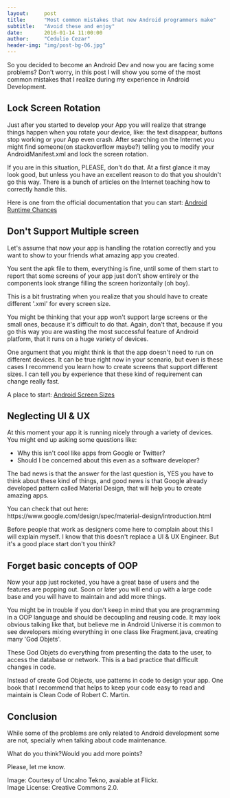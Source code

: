 ```yaml
---
layout:     post
title:      "Most common mistakes that new Android programmers make"
subtitle:   "Avoid these and enjoy"
date:       2016-01-14 11:00:00
author:     "Cedulio Cezar"
header-img: "img/post-bg-06.jpg"
---
```

<p>So you decided to become an Android Dev and now you are facing some problems? Don't worry, in this post I will show you some of the most common mistakes that I realize during my experience in Android Development.</p>

<h2 class="section-heading">Lock Screen Rotation</h2>

<p>Just after you started to develop your App you will realize that strange things happen when you rotate your device, like: the text disappear, buttons stop working or your App even crash. After searching on the Internet you might find someone(on stackoverflow maybe?) telling you to modify your AndroidManifest.xml and lock the screen rotation.</p>

<p>If you are in this situation, PLEASE, don't do that. At a first glance it may look good, but unless you have an excellent reason to do that you shouldn't go this way. There is a bunch of articles on the Internet teaching how to correctly handle this.</p>

<p>Here is one from the official documentation that you can start: <a href="http://developer.android.com/guide/topics/resources/runtime-changes.html" target="blank">Android Runtime Chances</a></p>

<h2 class="section-heading">Don't Support Multiple screen</h2>

<p>Let's assume that now your app is handling the rotation correctly and you want to show to your friends what amazing app you created.</p>

<p>You sent the apk file to them, everything is fine, until some of them start to report that some screens of your app just don't show entirely or the components look strange filling the screen horizontally (oh boy).</p>

<p>This is a bit frustrating when you realize that you should have to create different '.xml' for every screen size.</p>

<p>You might be thinking that your app won't support large screens or the small ones, because it's difficult to do that. Again, don't that, because if you go this way you are wasting the most successful feature of Android platform, that it runs on a huge variety of devices.</p>

<p>One argument that you might think is that the app doesn't need to run on different devices. It can be true right now in your scenario, but even is these cases I recommend you learn how to create screens that support different sizes. I can tell you by experience that these kind of requirement can change really fast.</p>

<p>A place to start: <a href="http://developer.android.com/training/multiscreen/screensizes.html">Android Screen Sizes</a></p>


<h2 class="section-heading">Neglecting UI & UX</h2>

<p>At this moment your app it is running nicely through a variety of devices. You might end up asking some questions like:</p>

<ul>
  <li>Why this isn't cool like apps from Google or Twitter?</li>
  <li>Should I be concerned about this even as a software developer?</li>
</ul>


<p>The bad news is that the answer for the last question is, YES you have to think about these kind of things,  and good news is that Google already developed pattern called Material Design, that will help you to create amazing apps.

<p>You can check that out here:
https://www.google.com/design/spec/material-design/introduction.html</p>

<p>Before people that work as designers come here to complain about this I will explain myself. I know that this doesn't replace a UI & UX Engineer. But it's a good place start don't you think?</p>


<h2 class="section-heading">Forget basic concepts of OOP</h2>

<p>Now your app just rocketed, you have a great base of users and the features are popping out. Soon or later you will end up with a large code base and you will have to maintain and add more things.</p>

<p>You might be in trouble if you don't keep in mind that you are programming in a OOP language and should be decoupling and reusing code. It may look obvious talking like that, but believe me in Android Universe it is common to see developers mixing everything in one class like Fragment.java, creating many 'God Objets'.</p>

<p>These God Objets do everything from presenting the data to the user, to access the database or network. This is a bad practice that difficult changes in code.</p>

<p>Instead of create God Objects, use patterns in code to design your app. One book that I recommend  that helps to keep your code easy to read and maintain is Clean Code of Robert C. Martin.</p>

<h2 class="section-heading">Conclusion</h2>

<p>While some of the problems are only related to Android development some are not, specially when talking about code maintenance.</p>

<p>What do you think?Would you add more points?</p>

<p>Please, let me know.</p>

<p>Image: Courtesy of Uncalno Tekno, avaiable at Flickr.<br/>Image License: Creative Commons 2.0.</p>
